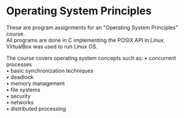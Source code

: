 # Operating System Principles

These are program assignments for an "Operating System Principles" course.  
All programs are done in C implementing the POSIX API in Linux.  
VirtualBox was used to run Linux OS.  
  
The course covers operating system concepts such as: 
• concurrent processes  
• basic synchronization techniques  
• deadlock  
• memory management  
• file systems  
• security  
• networks  
• distributed processing  
